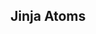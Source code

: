 ## Jinja Atoms
[logo]: https://raw.github.com/semirook/jinja-atoms/master/LOGO.png "Jinja Atoms logo"
